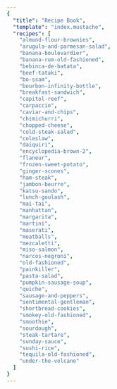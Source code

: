 ```yaml
---
{
  "title": "Recipe Book",
  "template": "index.mustache",
  "recipes": [
    "almond-flour-brownies",
    "arugula-and-parmesan-salad",
    "banana-boulevardier",
    "banana-rum-old-fashioned",
    "bebinca-de-batata",
    "beef-tataki",
    "bo-ssam",
    "bourbon-infinity-bottle",
    "breakfast-sandwich",
    "capitol-reef",
    "carpaccio",
    "caviar-and-chips",
    "chimichurri",
    "chopped-cheese",
    "cold-steak-salad",
    "coleslaw",
    "daiquiri",
    "encyclopedia-brown-2",
    "flaneur",
    "frozen-sweet-potato",
    "ginger-scones",
    "ham-steak",
    "jambon-beurre",
    "katsu-sando",
    "lunch-goulash",
    "mai-tai",
    "manhattan",
    "margarita",
    "martini",
    "maserati",
    "meatballs",
    "mezcaletti",
    "miso-salmon",
    "narcos-negroni",
    "old-fashioned",
    "painkiller",
    "pasta-salad",
    "pumpkin-sausage-soup",
    "quiche",
    "sausage-and-peppers",
    "sentimental-gentleman",
    "shortbread-cookies",
    "smokey-old-fashioned",
    "smoothie",
    "sourdough",
    "steak-tartare",
    "sunday-sauce",
    "sushi-rice",
    "tequila-old-fashioned",
    "under-the-volcano"
  ]
}
---
```

